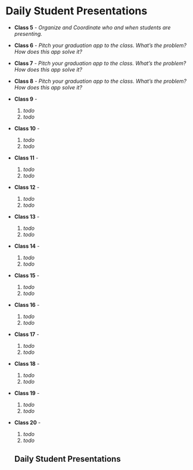 # Daily Student Presentations

<!-- Explain the purpose of presentations -->

* **Class 5** - *Organize and Coordinate who and when students are presenting.*
* **Class 6** - *Pitch your graduation app to the class. What’s the problem? How does this app solve it?*
* **Class 7** - *Pitch your graduation app to the class. What’s the problem? How does this app solve it?*
* **Class 8** - *Pitch your graduation app to the class. What’s the problem? How does this app solve it?*
* **Class 9** -
    1. *todo*
    1. *todo*
* **Class 10** -
    1. *todo*
    1. *todo*
* **Class 11** -
    1. *todo*
    1. *todo*
* **Class 12** -
    1. *todo*
    1. *todo*
* **Class 13** -
    1. *todo*
    1. *todo*
* **Class 14** -
    1. *todo*
    1. *todo*
* **Class 15** -
    1. *todo*
    1. *todo*
* **Class 16** -
    1. *todo*
    1. *todo*
* **Class 17** -
    1. *todo*
    1. *todo*
* **Class 18** -
    1. *todo*
    1. *todo*
* **Class 19** -
    1. *todo*
    1. *todo*
* **Class 20** -
    1. *todo*
    1. *todo*


    ## Daily Student Presentations
<!-- 
* **Week 1 Day 1** - *Organize and Coordinate who and when students are presenting.*
* **Week 1 Day 2** - *Pitch your graduation app to the class. What’s the problem? How does this app solve it?*
* **Week 2 Day 1** - *Pitch your graduation app to the class. What’s the problem? How does this app solve it?*
* **Week 2 Day 2** - *Pitch your graduation app to the class. What’s the problem? How does this app solve it?*
* **Week 3 Day 1** -
    1. ...
    1. ...
* **Week 3 Day 2** -
    1. ...
    1. ...
* **Week 4 Day 1** -
    1. ...
    1. ...
* **Week 4 Day 2** -
    1. *What is Context in React? Describe and Demonstrate.*
    1. *Pair programming is valuable. Teach the class why working together is better than going alone.*
* **Week 5 Day 1** -
    1. *Why is switch keyword used in React Router v4? Demonstrate and Describe.*
    1. *What is the significance of keys in React? Demonstrate to the class how and when they need to be used.*
* **Week 5 Day 2** -
    1. *Demonstrate synthetic events in React and explain them?*
    1. *Demonstrate how do you tell React to build in Production mode and what will it do?*
* **Week 6 Day 1** -
    1. *What are the concepts of Functional Programming?*
    1. *AS A PROGRAMMER, YOU DON’T EXIST WITHIN A BUBBLE: IMMERSE YOURSELF IN THE CULTURE. Share with the class a few meetups, groups, and mailing lists to get on to join the local tech community.*
* **Week 6 Day 2** -
    1. *What are the basic principals of Redux?*
    1. *Demonstrate the components and flow of data in Redux*
* **Week 7 Day 1** -
    1. *Distinguish Redux from MVC and Flux?*
    1. *Demonstrate how you would start [planning your react app](https://subscription.packtpub.com/book/web_development/9781783551620/4/ch04lvl1sec30/planning-your-react-application).*
* **Week 7 Day 2** -
    1. *How would you start a React-Native projects? Demonstrate and describe.*
    1. *What are the benefits of Redux?*
* **Week 8 Day 1** -
    1. *Programming is hard. Share with the class how to keep motivated even in the darkness.*
    1. *Demonstrate to the class where to start searching for jobs and how.*
* **Week 8 Day 2** -
    1. *Graduation App Pitch* -->